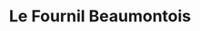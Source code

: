 ---
title: "Le Fournil Beaumontois"
url: /henin-beaumont/le-fournil-beaumontois/
shop: Lebensmittel
---